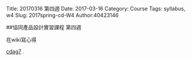 Title: 20170316 第四週
Date: 2017-03-16
Category: Course
Tags: syllabus, w4
Slug: 2017spring-cd-W4
Author:40423146

<!-- PELICAN_END_SUMMARY -->

##協同產品設計實習課程 第四週

在wiki寫心得

<p><a href="https://mde2a2.kmol.info/cdag7/home">cdag7</a> .</p>